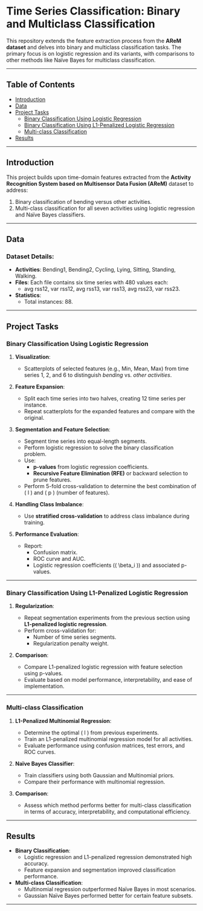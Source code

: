 # Time Series Classification: Binary and Multiclass Classification

This repository extends the feature extraction process from the **AReM dataset** and delves into binary and multiclass classification tasks. The primary focus is on logistic regression and its variants, with comparisons to other methods like Naïve Bayes for multiclass classification.

---

## Table of Contents

- [Introduction](#introduction)
- [Data](#data)
- [Project Tasks](#project-tasks)
  - [Binary Classification Using Logistic Regression](#binary-classification-using-logistic-regression)
  - [Binary Classification Using L1-Penalized Logistic Regression](#binary-classification-using-l1-penalized-logistic-regression)
  - [Multi-class Classification](#multi-class-classification)
- [Results](#results)
---

## Introduction

This project builds upon time-domain features extracted from the **Activity Recognition System based on Multisensor Data Fusion (AReM)** dataset to address:
1. Binary classification of bending versus other activities.
2. Multi-class classification for all seven activities using logistic regression and Naïve Bayes classifiers.

---

## Data


### Dataset Details:
- **Activities**: Bending1, Bending2, Cycling, Lying, Sitting, Standing, Walking.
- **Files**: Each file contains six time series with 480 values each:
  - avg rss12, var rss12, avg rss13, var rss13, avg rss23, var rss23.
- **Statistics**:
  - Total instances: 88.

---

## Project Tasks

### Binary Classification Using Logistic Regression
1. **Visualization**:
   - Scatterplots of selected features (e.g., Min, Mean, Max) from time series 1, 2, and 6 to distinguish *bending* vs. *other activities*.

2. **Feature Expansion**:
   - Split each time series into two halves, creating 12 time series per instance.
   - Repeat scatterplots for the expanded features and compare with the original.

3. **Segmentation and Feature Selection**:
   - Segment time series into equal-length segments.
   - Perform logistic regression to solve the binary classification problem.
   - Use:
     - **p-values** from logistic regression coefficients.
     - **Recursive Feature Elimination (RFE)** or backward selection to prune features.
   - Perform 5-fold cross-validation to determine the best combination of \( l \) and \( p \) (number of features).

4. **Handling Class Imbalance**:
   - Use **stratified cross-validation** to address class imbalance during training.

5. **Performance Evaluation**:
   - Report:
     - Confusion matrix.
     - ROC curve and AUC.
     - Logistic regression coefficients (\( \beta_i \)) and associated p-values.

---

### Binary Classification Using L1-Penalized Logistic Regression
1. **Regularization**:
   - Repeat segmentation experiments from the previous section using **L1-penalized logistic regression**.
   - Perform cross-validation for:
     -  Number of time series segments.
     -  Regularization penalty weight.

2. **Comparison**:
   - Compare L1-penalized logistic regression with feature selection using p-values.
   - Evaluate based on model performance, interpretability, and ease of implementation.

---

### Multi-class Classification
1. **L1-Penalized Multinomial Regression**:
   - Determine the optimal \( l \) from previous experiments.
   - Train an L1-penalized multinomial regression model for all activities.
   - Evaluate performance using confusion matrices, test errors, and ROC curves.

2. **Naïve Bayes Classifier**:
   - Train classifiers using both Gaussian and Multinomial priors.
   - Compare their performance with multinomial regression.

3. **Comparison**:
   - Assess which method performs better for multi-class classification in terms of accuracy, interpretability, and computational efficiency.

---

## Results

- **Binary Classification**:
  - Logistic regression and L1-penalized regression demonstrated high accuracy.
  - Feature expansion and segmentation improved classification performance.
- **Multi-class Classification**:
  - Multinomial regression outperformed Naïve Bayes in most scenarios.
  - Gaussian Naïve Bayes performed better for certain feature subsets.

---
